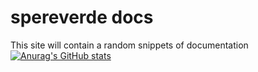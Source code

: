 # spereverde docs

This site will contain a random snippets of documentation
[![Anurag's GitHub stats](https://github-readme-stats.vercel.app/api?username=spereverde)](https://github.com/anuraghazra/github-readme-stats)
